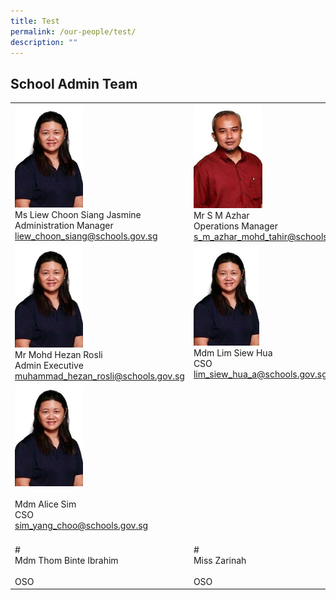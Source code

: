 ```yaml
---
title: Test
permalink: /our-people/test/
description: ""
---
```

## School Admin Team 

|                                                                                                       |                                                                                |                                                                                       |
|-------------------------------------------------------------------------------------------------------|--------------------------------------------------------------------------------|---------------------------------------------------------------------------------------|
| <img src="/images/Liew%20Choon%20Siang%20Jasmine%20Ms.jpg" style="width:40%"><br>Ms Liew Choon Siang Jasmine<br>Administration Manager<br>[liew\_choon\_siang@schools.gov.sg](mailto:liew_choon_siang@schools.gov.sg) | <img src="/images/S%20M%20Azhar%20B%20Mohamed%20Tahir%20Mr.jpg" style="width:42%"><br>Mr S M Azhar<br>Operations Manager<br>[s\_m\_azhar\_mohd\_tahir@schools.gov.sg](mailto:s_m_azhar_mohd_tahir@schools.gov.sg) | <img src="/images/Ashfar%20Badarudeen%20Mr%20copy.jpg" style="width:43%"><br>Mr Ashfar Badarudeen<br>ICT Manager<br>[ashfar\_badarudeen@schools.gov.sg](mailto:ashfar_badarudeen@schools.gov.sg)        |
| <img src="/images/Liew%20Choon%20Siang%20Jasmine%20Ms.jpg" style="width:40%"><br>Mr Mohd Hezan Rosli<br>Admin Executive<br>muhammad_hezan_rosli@schools.gov.sg                    | <img src="/images/Liew%20Choon%20Siang%20Jasmine%20Ms.jpg" style="width:40%"><br>Mdm Lim Siew Hua<br>CSO<br>lim_siew_hua_a@schools.gov.sg                  | <img src="/images/Liew%20Choon%20Siang%20Jasmine%20Ms.jpg" style="width:40%"><br>Ms Josephine Cheong<br>CSO<br>cheong_lai_kheng@schools.gov.sg                    |
| <img src="/images/Liew%20Choon%20Siang%20Jasmine%20Ms.jpg" style="width:40%"><br><br>Mdm Alice Sim<br>CSO<br>sim_yang_choo@schools.gov.sg                                     | <br><br><br><br><br><br><br><br><br><br><br>                                   | <img src="/images/Liew%20Choon%20Siang%20Jasmine%20Ms.jpg" style="width:40%"><br>Mdm Siti Noor Azizah<br>OSO<br>siti_noor_azizah_rapie@schools.gov.sg |
|                               <br>#<br>Mdm Thom Binte Ibrahim<br><br>OSO                              |                        <br>#<br>Miss Zarinah<br><br>OSO                        |                             <br>#<br>Mr Lek Ah Piew<br>OSO                            |




